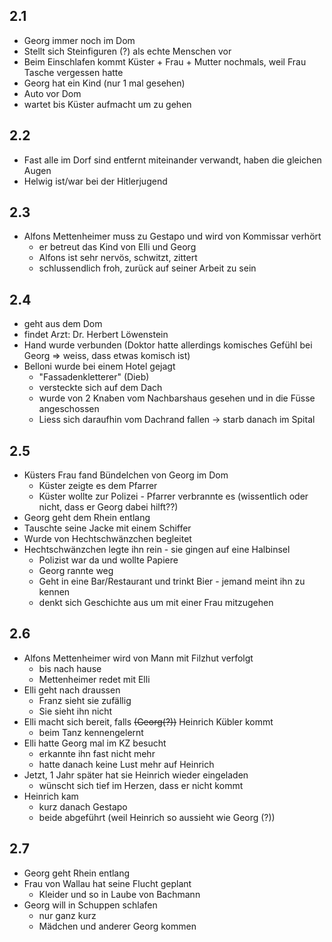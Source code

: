 ## 2.1

- Georg immer noch im Dom
- Stellt sich Steinfiguren (?) als echte Menschen vor
- Beim Einschlafen kommt Küster + Frau + Mutter nochmals, weil Frau Tasche vergessen hatte
- Georg hat ein Kind (nur 1 mal gesehen)
- Auto vor Dom
- wartet bis Küster aufmacht um zu gehen

## 2.2

- Fast alle im Dorf sind entfernt miteinander verwandt, haben die gleichen Augen
- Helwig ist/war bei der Hitlerjugend

## 2.3

- Alfons Mettenheimer muss zu Gestapo und wird von Kommissar verhört
	- er betreut das Kind von Elli und Georg
	- Alfons ist sehr nervös, schwitzt, zittert
	- schlussendlich froh, zurück auf seiner Arbeit zu sein

## 2.4

- geht aus dem Dom
- findet Arzt: Dr. Herbert Löwenstein
- Hand wurde verbunden (Doktor hatte allerdings komisches Gefühl bei Georg => weiss, dass etwas komisch ist)
- Belloni wurde bei einem Hotel gejagt
	- "Fassadenkletterer" (Dieb)
	- versteckte sich auf dem Dach
	- wurde von 2 Knaben vom Nachbarshaus gesehen und in die Füsse angeschossen
	- Liess sich daraufhin vom Dachrand fallen -> starb danach im Spital

## 2.5

- Küsters Frau fand Bündelchen von Georg im Dom
	- Küster zeigte es dem Pfarrer
	- Küster wollte zur Polizei - Pfarrer verbrannte es (wissentlich oder nicht, dass er Georg dabei hilft??)
- Georg geht dem Rhein entlang
- Tauschte seine Jacke mit einem Schiffer
- Wurde von Hechtschwänzchen begleitet
- Hechtschwänzchen legte ihn rein - sie gingen auf eine Halbinsel 
	- Polizist war da und wollte Papiere
	- Georg rannte weg
	- Geht in eine Bar/Restaurant und trinkt Bier - jemand meint ihn zu kennen
	- denkt sich Geschichte aus um mit einer Frau mitzugehen

## 2.6

- Alfons Mettenheimer wird von Mann mit Filzhut verfolgt
	- bis nach hause
	- Mettenheimer redet mit Elli
- Elli geht nach draussen
	- Franz sieht sie zufällig
	- Sie sieht ihn nicht
- Elli macht sich bereit, falls ~~(Georg(?))~~ Heinrich Kübler kommt
	- beim Tanz kennengelernt
- Elli hatte Georg mal im KZ besucht
	- erkannte ihn fast nicht mehr
	- hatte danach keine Lust mehr auf Heinrich
- Jetzt, 1 Jahr später hat sie Heinrich wieder eingeladen
	- wünscht sich tief im Herzen, dass er nicht kommt
- Heinrich kam
	- kurz danach Gestapo
	- beide abgeführt (weil Heinrich so aussieht wie Georg (?))

## 2.7

- Georg geht Rhein entlang
- Frau von Wallau hat seine Flucht geplant
	- Kleider und so in Laube von Bachmann
- Georg will in Schuppen schlafen
	- nur ganz kurz
	- Mädchen und anderer Georg kommen
